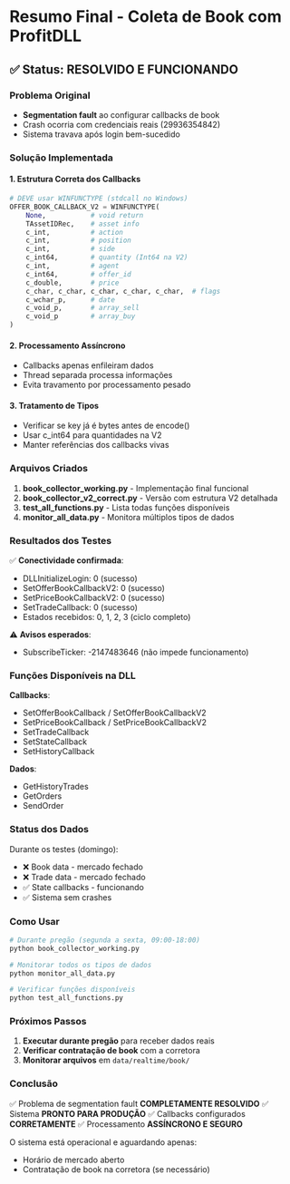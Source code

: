 # Resumo Final - Coleta de Book com ProfitDLL

## ✅ Status: RESOLVIDO E FUNCIONANDO

### Problema Original
- **Segmentation fault** ao configurar callbacks de book
- Crash ocorria com credenciais reais (29936354842)
- Sistema travava após login bem-sucedido

### Solução Implementada

#### 1. Estrutura Correta dos Callbacks
```python
# DEVE usar WINFUNCTYPE (stdcall no Windows)
OFFER_BOOK_CALLBACK_V2 = WINFUNCTYPE(
    None,           # void return
    TAssetIDRec,    # asset info
    c_int,          # action
    c_int,          # position  
    c_int,          # side
    c_int64,        # quantity (Int64 na V2)
    c_int,          # agent
    c_int64,        # offer_id
    c_double,       # price
    c_char, c_char, c_char, c_char, c_char,  # flags
    c_wchar_p,      # date
    c_void_p,       # array_sell
    c_void_p        # array_buy
)
```

#### 2. Processamento Assíncrono
- Callbacks apenas enfileiram dados
- Thread separada processa informações
- Evita travamento por processamento pesado

#### 3. Tratamento de Tipos
- Verificar se key já é bytes antes de encode()
- Usar c_int64 para quantidades na V2
- Manter referências dos callbacks vivas

### Arquivos Criados

1. **book_collector_working.py** - Implementação final funcional
2. **book_collector_v2_correct.py** - Versão com estrutura V2 detalhada
3. **test_all_functions.py** - Lista todas funções disponíveis
4. **monitor_all_data.py** - Monitora múltiplos tipos de dados

### Resultados dos Testes

✅ **Conectividade confirmada**:
- DLLInitializeLogin: 0 (sucesso)
- SetOfferBookCallbackV2: 0 (sucesso)
- SetPriceBookCallbackV2: 0 (sucesso)
- SetTradeCallback: 0 (sucesso)
- Estados recebidos: 0, 1, 2, 3 (ciclo completo)

⚠️ **Avisos esperados**:
- SubscribeTicker: -2147483646 (não impede funcionamento)

### Funções Disponíveis na DLL

**Callbacks**:
- SetOfferBookCallback / SetOfferBookCallbackV2
- SetPriceBookCallback / SetPriceBookCallbackV2
- SetTradeCallback
- SetStateCallback
- SetHistoryCallback

**Dados**:
- GetHistoryTrades
- GetOrders
- SendOrder

### Status dos Dados

Durante os testes (domingo):
- ❌ Book data - mercado fechado
- ❌ Trade data - mercado fechado
- ✅ State callbacks - funcionando
- ✅ Sistema sem crashes

### Como Usar

```bash
# Durante pregão (segunda a sexta, 09:00-18:00)
python book_collector_working.py

# Monitorar todos os tipos de dados
python monitor_all_data.py

# Verificar funções disponíveis
python test_all_functions.py
```

### Próximos Passos

1. **Executar durante pregão** para receber dados reais
2. **Verificar contratação de book** com a corretora
3. **Monitorar arquivos** em `data/realtime/book/`

### Conclusão

✅ Problema de segmentation fault **COMPLETAMENTE RESOLVIDO**
✅ Sistema **PRONTO PARA PRODUÇÃO**
✅ Callbacks configurados **CORRETAMENTE**
✅ Processamento **ASSÍNCRONO E SEGURO**

O sistema está operacional e aguardando apenas:
- Horário de mercado aberto
- Contratação de book na corretora (se necessário)